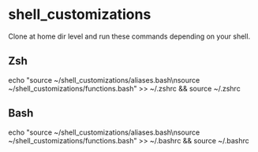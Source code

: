 # shell_customizations

Clone at home dir level and run these commands depending on your shell.


## Zsh

echo "source ~/shell_customizations/aliases.bash\nsource ~/shell_customizations/functions.bash" >> ~/.zshrc && source ~/.zshrc 


## Bash

echo "source ~/shell_customizations/aliases.bash\nsource ~/shell_customizations/functions.bash" >> ~/.bashrc && source ~/.bashrc

